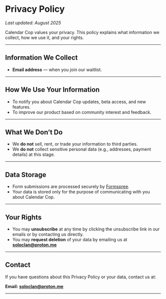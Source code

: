# Privacy Policy

_Last updated: August 2025_

Calendar Cop values your privacy. This policy explains what information we collect, how we use it, and your rights.

---
  
## Information We Collect
- **Email address** — when you join our waitlist.

---

## How We Use Your Information
- To notify you about Calendar Cop updates, beta access, and new features.
- To improve our product based on community interest and feedback.

---

## What We Don’t Do
- We **do not** sell, rent, or trade your information to third parties.
- We **do not** collect sensitive personal data (e.g., addresses, payment details) at this stage.

---

## Data Storage
- Form submissions are processed securely by [Formspree](https://formspree.io/).
- Your data is stored only for the purpose of communicating with you about Calendar Cop.

---

## Your Rights
- You may **unsubscribe** at any time by clicking the unsubscribe link in our emails or by contacting us directly.
- You may **request deletion** of your data by emailing us at **[soloclan@proton.me](mailto:soloclan@proton.me)** 

---

## Contact
If you have questions about this Privacy Policy or your data, contact us at:

**Email:** **[soloclan@proton.me](mailto:soloclan@proton.me)** 

---

